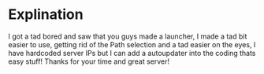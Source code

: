 # Explination
I got a tad bored and saw that you guys made a launcher, I made a tad bit easier to use, getting rid of the Path selection and a tad easier on the eyes, I have hardcoded server IPs but I can add a autoupdater into the coding thats easy stuff! Thanks for your time and great server!
